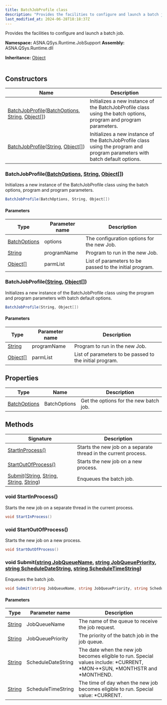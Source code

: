 ```yaml
---
title: BatchJobProfile class
description: "Provides the facilities to configure and launch a batch job. "
last_modified_at: 2024-06-28T18:18:37Z
---
```


Provides the facilities to configure and launch a batch job.

**Namespace:** ASNA.QSys.Runtime.JobSupport
**Assembly:** ASNA.QSys.Runtime.dll

**Inheritance:** [Object](https://docs.microsoft.com/en-us/dotnet/api/system.object)
<br>
<br>

## Constructors

| Name | Description |
| --- | --- |
| [BatchJobProfile](#batchjobprofilebatchoptions-string-object)([BatchOptions](/reference/runtime/qsys-runtime-job-support/batch-options.html), [String](https://docs.microsoft.com/en-us/dotnet/api/system.string), [Object\[\]](https://docs.microsoft.com/en-us/dotnet/api/system.object)) | Initializes a new instance of the BatchJobProfile class using the batch options, program and program parameters.
| [BatchJobProfile](#batchjobprofilestring-object)([String](https://docs.microsoft.com/en-us/dotnet/api/system.string), [Object\[\]](https://docs.microsoft.com/en-us/dotnet/api/system.object)) | Initializes a new instance of the BatchJobProfile class using the program and program parameters with batch default options.

### BatchJobProfile([BatchOptions](/reference/runtime/qsys-runtime-job-support/batch-options.html), [String](https://docs.microsoft.com/en-us/dotnet/api/system.string), [Object\[\]](https://docs.microsoft.com/en-us/dotnet/api/system.object))

Initializes a new instance of the BatchJobProfile class using the batch options, program and program parameters.

```cs
BatchJobProfile(BatchOptions, String, Object[])
```

#### Parameters

| Type | Parameter name | Description
| --- | --- | ---
| [BatchOptions](/reference/runtime/qsys-runtime-job-support/batch-options.html) | options | The configuration options for the new Job.
| [String](https://docs.microsoft.com/en-us/dotnet/api/system.string) | programName | Program to run in the new Job.
| [Object\[\]](https://docs.microsoft.com/en-us/dotnet/api/system.object) | parmList | List of parameters to be passed to the initial program.

### BatchJobProfile([String](https://docs.microsoft.com/en-us/dotnet/api/system.string), [Object\[\]](https://docs.microsoft.com/en-us/dotnet/api/system.object))

Initializes a new instance of the BatchJobProfile class using the program and program parameters with batch default options.

```cs
BatchJobProfile(String, Object[])
```

#### Parameters

| Type | Parameter name | Description
| --- | --- | ---
| [String](https://docs.microsoft.com/en-us/dotnet/api/system.string) | programName | Program to run in the new Job.
| [Object\[\]](https://docs.microsoft.com/en-us/dotnet/api/system.object) | parmList | List of parameters to be passed to the initial program.

## Properties

| Type | Name | Description
| --- | --- | --- 
| [BatchOptions](/reference/runtime/qsys-runtime-job-support/batch-options.html) | BatchOptions | Get the options for the new batch job. |

## Methods

| Signature | Description |
| --- | --- |
| [StartInProcess()](#void-startinprocess) | Starts the new job on a separate thread in the current process.
| [StartOutOfProcess()](#void-startoutofprocess) | Starts the new job on a new process.
| [Submit](#void-submitstring-jobqueuename-string-jobqueuepriority-string-scheduledatestring-string-scheduletimestring)([String](https://docs.microsoft.com/en-us/dotnet/api/system.string), [String](https://docs.microsoft.com/en-us/dotnet/api/system.string), [String](https://docs.microsoft.com/en-us/dotnet/api/system.string), [String](https://docs.microsoft.com/en-us/dotnet/api/system.string)) | Enqueues the batch job.

### void StartInProcess()

Starts the new job on a separate thread in the current process.

```cs
void StartInProcess()
```

### void StartOutOfProcess()

Starts the new job on a new process.

```cs
void StartOutOfProcess()
```

### void Submit([string JobQueueName](https://learn.microsoft.com/en-us/dotnet/api/system.string?view=net-8.0), [string JobQueuePriority](https://learn.microsoft.com/en-us/dotnet/api/system.string?view=net-8.0), [string ScheduleDateString](https://learn.microsoft.com/en-us/dotnet/api/system.string?view=net-8.0), [string ScheduleTimeString](https://learn.microsoft.com/en-us/dotnet/api/system.string?view=net-8.0))

Enqueues the batch job.

```cs
void Submit(string JobQueueName, string JobQueuePriority, string ScheduleDateString, string ScheduleTimeString)
```

#### Parameters

| Type | Parameter name | Description
| --- | --- | ---
| [String](https://docs.microsoft.com/en-us/dotnet/api/system.string) | JobQueueName | The name of the queue to receive the job request.
| [String](https://docs.microsoft.com/en-us/dotnet/api/system.string) | JobQueuePriority | The priority of the batch job in the job queue. 
| [String](https://docs.microsoft.com/en-us/dotnet/api/system.string) | ScheduleDateString | The date when the new job becomes eligible to run. Special values include: *CURRENT, *MON->*SUN, *MONTHSTR and *MONTHEND.
| [String](https://docs.microsoft.com/en-us/dotnet/api/system.string) | ScheduleTimeString | The time of day when the new job becomes eligible to run. Special value: *CURRENT.
